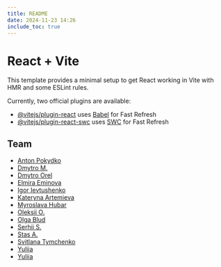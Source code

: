 ```yaml
---
title: README
date: 2024-11-23 14:26
include_toc: true
---
```


# React + Vite

This template provides a minimal setup to get React working in Vite with HMR and some ESLint rules.

Currently, two official plugins are available:

- [@vitejs/plugin-react](https://github.com/vitejs/vite-plugin-react/blob/main/packages/plugin-react/README.md) uses [Babel](https://babeljs.io/) for Fast Refresh
- [@vitejs/plugin-react-swc](https://github.com/vitejs/vite-plugin-react-swc) uses [SWC](https://swc.rs/) for Fast Refresh

## Team
- [Anton Pokydko](https://github.com/Pokydko/)
- [Dmytro M.](https://github.com/Mitka92)
- [Dmytro Orel](https://github.com/Decembric)
- [Elmira Eminova ](https://github.com/ElmiraEminova)
- [Igor Ievtushenko](https://github.com/ii777)
- [Kateryna Artemieva](https://github.com/KaterynaArtemieva)
- [Myroslava Hubar ](https://github.com/users/MyroslavaHubar)
- [Oleksii O.](https://github.com/lexxus0)
- [Olga Blud](https://github.com/olgablud)
- [Serhii S.](https://github.com/ITStupak)
- [Stas A.](https://github.com/StasAstenenko)
- [Svitlana Tymchenko ](https://github.com/SvitLanaTy)
- [Yuliia](https://github.com/JeinKh)
- [Yuliia](https://github.com/Yuliia0905)

